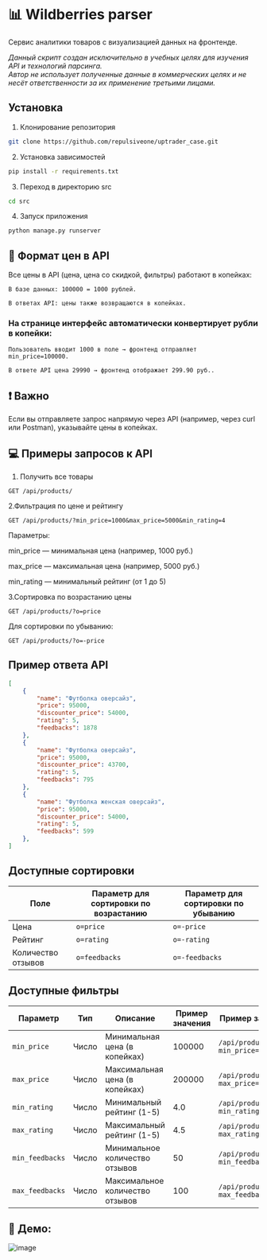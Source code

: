 # 📊 Wildberries parser

Сервис аналитики товаров с визуализацией данных на фронтенде.

*Данный скрипт создан исключительно в учебных целях для изучения API и технологий парсинга.  
Автор не использует полученные данные в коммерческих целях и не несёт ответственности за их применение третьими лицами.*

## Установка
1. Клонирование репозитория
```bash 
git clone https://github.com/repulsiveone/uptrader_case.git
```

2. Установка зависимостей
```bash 
pip install -r requirements.txt
```

3. Переход в директорию src
```bash 
cd src
```

4. Запуск приложения
```bash 
python manage.py runserver
```

## 📄 Формат цен в API
Все цены в API (цена, цена со скидкой, фильтры) работают в копейках:
```
В базе данных: 100000 = 1000 рублей.

В ответах API: цены также возвращаются в копейках.
```
### На странице интерфейс автоматически конвертирует рубли в копейки:
```
Пользователь вводит 1000 в поле → фронтенд отправляет min_price=100000.

В ответе API цена 29990 → фронтенд отображает 299.90 руб..
```
## ❗ Важно
Если вы отправляете запрос напрямую через API (например, через curl или Postman), указывайте цены в копейках.

## 💻 Примеры запросов к API
1. Получить все товары
```http
GET /api/products/
```

2.Фильтрация по цене и рейтингу
```http
GET /api/products/?min_price=1000&max_price=5000&min_rating=4
```
Параметры:

min_price — минимальная цена (например, 1000 руб.)

max_price — максимальная цена (например, 5000 руб.)

min_rating — минимальный рейтинг (от 1 до 5)

3.Сортировка по возрастанию цены
```http
GET /api/products/?o=price
```
Для сортировки по убыванию:

```http
GET /api/products/?o=-price
```
## Пример ответа API
```json
[
    {
        "name": "Футболка оверсайз",
        "price": 95000,
        "discounter_price": 54000,
        "rating": 5,
        "feedbacks": 1878
    },
    {
        "name": "Футболка оверсайз",
        "price": 95000,
        "discounter_price": 43700,
        "rating": 5,
        "feedbacks": 795
    },
    {
        "name": "Футболка женская оверсайз",
        "price": 95000,
        "discounter_price": 54000,
        "rating": 5,
        "feedbacks": 599
    },
]
```

## Доступные сортировки

|Поле|Параметр для сортировки по возрастанию|Параметр для сортировки по убыванию|
|---|---|---|
|Цена|`o=price`|`o=-price`|
|Рейтинг|`o=rating`|`o=-rating`|
|Количество отзывов|`o=feedbacks`|`o=-feedbacks`|

## Доступные фильтры

|Параметр|Тип|Описание|Пример значения|Пример запроса|
|---|---|---|---|---|
|`min_price`|Число|Минимальная цена (в копейках)|100000|`/api/products/?min_price=100000`|
|`max_price`|Число|Максимальная цена (в копейках)|200000|`/api/products/?max_price=200000`|
|`min_rating`|Число|Минимальный рейтинг (1-5)|4.0|`/api/products/?min_rating=4`|
|`max_rating`|Число|Максимальный рейтинг (1-5)|4.5|`/api/products/?max_rating=4.5`|
|`min_feedbacks`|Число|Минимальное количество отзывов|50|`/api/products/?min_feedbacks=50`|
|`max_feedbacks`|Число|Максимальное количество отзывов|100|`/api/products/?max_feedbacks=100`|

## 👾 Демо:
![image](https://github.com/user-attachments/assets/3c2b0982-b2ab-4f7b-b377-ee8393383943)
